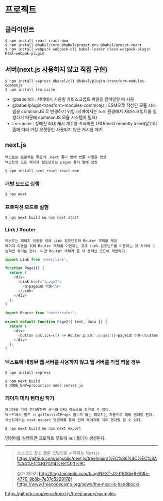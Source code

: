 # 프로젝트
## 클라이언트  
```
$ npm install react react-dom
$ npm install @babel/core @babel/preset-env @babel/preset-react
$ npm install webpack webpack-cli babel-loader clean-webpack-plugin html-webpak-plugin
``` 
## 서버(next.js 사용하지 않고 직접 구현) 
```
$ npm install express @babel/cli @babel/plugin-transform-modules-commonjs
$ npm install lru-cache  
```

- @babel/cli : 서버에서 사용될 자바스크립트 파일을 컴파일할 때 사용  
- @babel/plugin-transform-modules-commonjs : ESM으로 작성된 모듈 시스템을 commonJS 로 변경하기 위함 (서버에서는 노드 환경에서 자바스크립트를 실행하기 때문에 commonJS 모듈 시스템이 필요)  
- lru-cache : 정해진 최대 캐시 개수를 초과하면 LRU(least recently used)알고리즘에 따라 가장 오랫동안 사용되지 않은 캐시를 제거  

## next.js  
`넥스트는 프로젝트 루트의 .next 폴더 밑에 번들 파일을 생성`    
`넥스트의 모든 페이지 컴포넌트는 pages 폴더 밑에 생성`    
```
$ npm install next react react-dom
```
### 개발 모드로 실행
```
$ npx next  
```
### 프로덕션 모드로 실행  
```
$ npx next build && npx next start
```

### Link / Router
`넥스트는 페이지 이동을 위해 Link 컴포넌트와 Router 객체를 제공`  
`페이지 이동을 위해 Router 객체를 이용하는 것과 Link 컴포넌트를 이용하는 것 사이에 기능적인 차이는 없다. 다만 Router 객체가 좀 더 동적인 코드에 적합하다.`   
```javascript
import Link from 'next/link';

function Page1() {
  return (
    <div>
      <Link href="/page2">
        <a>page2로 이동</a>
      </Link>
    </div>
  );
}
```
```javascript
import Router from 'next/router';

export default function Page2({ text, data }) {
  return (
    <div>
      <button onClick={() => Router.push('/page1')}>page1로 이동</button>
    </div>
  );
}
```

### 넥스트에 내장된 웹 서버를 사용하지 않고 웹 서버를 직접 띄울 경우  
```
$ npm install express  
```
```
$ npm next build
$ NODE_ENV=production node server.js
```

### 페이지 미리 렌더링 하기
`페이지를 미리 렌더링하면 서버의 CPU 리소스를 절약할 수 있다.`  
`넥스트에서 빌드 시 getInitialProps 함수가 없는 페이지는 자동으로 미리 렌더링 된다.`  
`넥스트에서는 next export 명령어를 통해 전체 페이지를 미리 렌더링 할 수 있다.`
```
$ npx next build && npx next export 
```
명령어를 실행하면 프로젝트 루트에 out 폴더가 생성된다.  


-----


> 소스코드 참고
클론 코딩으로 시작하는 Next.js  
https://github.com/bjpublic/next.js/tree/main/%EC%86%8C%EC%8A%A4%EC%BD%94%EB%93%9C  


> 참고 페이지
http://tlog.tammolo.com/blog/NEXT-JS-ff8f85e8-918a-4770-9b6b-7e37c5229178/  
https://www.freecodecamp.org/news/the-next-js-handbook/  

https://github.com/vercel/next.js/tree/canary/examples  